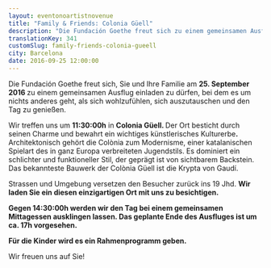 ```yaml
---
layout: eventonoartistnovenue
title: "Family & Friends: Colonia Güell"
description: "Die Fundación Goethe freut sich zu einem gemeinsamen Ausflug einladen zu dürfen, bei dem es um nichts anderes geht, als sich wohlzufühlen, sich auszutauschen und den Tag zu genießen. "
translationKey: 341
customSlug: family-friends-colonia-gueell
city: Barcelona
date: 2016-09-25 12:00:00
---
```


Die Fundación Goethe freut sich, Sie und Ihre Familie am <strong>25. September 2016 </strong>zu einem gemeinsamen Ausflug einladen zu dürfen, bei dem es um nichts anderes geht, als sich wohlzufühlen, sich auszutauschen und den Tag zu genießen.

Wir treffen uns um <strong>11:30:00h</strong> in <strong>Colonia Güell. </strong>Der Ort besticht durch seinen Charme und bewahrt ein wichtiges künstlerisches Kulturerbe<strong>. </strong>Architektonisch gehört die Colònia zum Modernisme, einer katalanischen Spielart des in ganz Europa verbreiteten Jugendstils. Es dominiert ein schlichter und funktioneller Stil, der geprägt ist von sichtbarem Backstein. Das bekannteste Bauwerk der Colònia Güell ist die Krypta von Gaudí.

Strassen und Umgebung versetzen den Besucher zurück ins 19 Jhd. <strong>Wir laden Sie ein diesen einzigartigen Ort mit uns zu besichtigen. </strong>

<strong>Gegen 14:30:00h werden wir den Tag bei einem gemeinsamen Mittagessen ausklingen lassen. Das geplante Ende des Ausfluges ist um ca. 17h vorgesehen.</strong>

<strong>Für die Kinder wird es ein Rahmenprogramm geben.</strong>

Wir freuen uns auf Sie!

